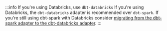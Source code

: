 :::info If you're using Databricks, use `dbt-databricks`
If you're using Databricks, the `dbt-databricks` adapter is recommended over `dbt-spark`.
If you're still using dbt-spark with Databricks consider [migrating from the dbt-spark adapter to the dbt-databricks adapter](/guides/migration/tools/migrating-from-spark-to-databricks#migrate-your-dbt-projects).
:::